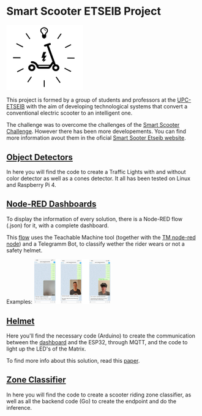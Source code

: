 # Smart Scooter ETSEIB Project
<img src="logo.png" width="200">

This project is formed by a group of students and professors at the [UPC-ETSEIB](https://etseib.upc.edu) with the aim of developing technological systems that convert a conventional electric scooter to an intelligent one.

​The challenge was to overcome the challenges of the [Smart Scooter Challenge](http://www.smartmotochallenge.org/castelloli-smart-scooter-challenge/home.html). However there has been more developements. You can find more information avout them in the oficial [Smart Sooter Etseib website](https://eugenillagostera.wixsite.com/smartscooter).


## [Object Detectors](object_detectors)
In here you will find the code to create a Traffic Lights with and without color detector as well as a cones detector. It all has been tested on Linux and Raspberry Pi 4.

## [Node-RED Dashboards](dashboards)
To display the information of every solution, there is a Node-RED flow (.json) for it, with a complete dashboard.

This [flow](dashboards/helmet) uses the Teachable Machine tool (together with the [TM node-red node](https://flows.nodered.org/node/node-red-contrib-teachable-machine)) and a Telegramm Bot, to classify wether the rider wears or not a safety helmet.

Examples:
<img src="dashboards/helmet_detector.png" width="200">

## [Helmet](helmet)
Here you'll find the necessary code (Arduino) to create the communication between the [dashboard](dashboards/helmet_leds.json) and the ESP32, through MQTT, and the code to light up the LED's of the Matrix.

To find more info about this solution, read this [paper](https://upcommons.upc.edu/handle/2117/337087).

## [Zone Classifier](zone_classifier)
In here you will find the code to create a scooter riding zone classifier, as well as all the backend code (Go) to create the endpoint and do the inference.

